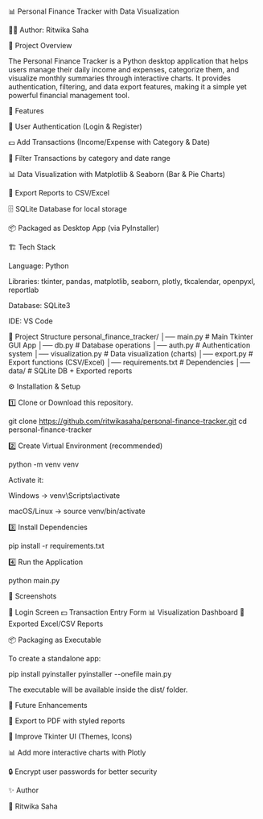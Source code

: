 📊 Personal Finance Tracker with Data Visualization

👩‍💻 Author: Ritwika Saha

📌 Project Overview

The Personal Finance Tracker is a Python desktop application that helps users manage their daily income and expenses, categorize them, and visualize monthly summaries through interactive charts. It provides authentication, filtering, and data export features, making it a simple yet powerful financial management tool.

🚀 Features

🔑 User Authentication (Login & Register)

💵 Add Transactions (Income/Expense with Category & Date)

📅 Filter Transactions by category and date range

📊 Data Visualization with Matplotlib & Seaborn (Bar & Pie Charts)

📑 Export Reports to CSV/Excel

🗄 SQLite Database for local storage

📦 Packaged as Desktop App (via PyInstaller)

🏗 Tech Stack

Language: Python

Libraries: tkinter, pandas, matplotlib, seaborn, plotly, tkcalendar, openpyxl, reportlab

Database: SQLite3

IDE: VS Code

📂 Project Structure
personal_finance_tracker/
│── main.py              # Main Tkinter GUI App
│── db.py                # Database operations
│── auth.py              # Authentication system
│── visualization.py     # Data visualization (charts)
│── export.py            # Export functions (CSV/Excel)
│── requirements.txt     # Dependencies
│── data/                # SQLite DB + Exported reports

⚙️ Installation & Setup

1️⃣ Clone or Download this repository.

git clone https://github.com/ritwikasaha/personal-finance-tracker.git
cd personal-finance-tracker


2️⃣ Create Virtual Environment (recommended)

python -m venv venv


Activate it:

Windows → venv\Scripts\activate

macOS/Linux → source venv/bin/activate

3️⃣ Install Dependencies

pip install -r requirements.txt


4️⃣ Run the Application

python main.py

📸 Screenshots

🔐 Login Screen
💵 Transaction Entry Form
📊 Visualization Dashboard
📑 Exported Excel/CSV Reports

📦 Packaging as Executable

To create a standalone app:

pip install pyinstaller
pyinstaller --onefile main.py


The executable will be available inside the dist/ folder.

🌟 Future Enhancements

📑 Export to PDF with styled reports

🎨 Improve Tkinter UI (Themes, Icons)

📊 Add more interactive charts with Plotly

🔒 Encrypt user passwords for better security

✨ Author

👩 Ritwika Saha